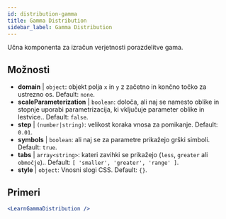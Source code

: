 ```yaml
---
id: distribution-gamma
title: Gamma Distribution
sidebar_label: Gamma Distribution
---
```


Učna komponenta za izračun verjetnosti porazdelitve gama.

## Možnosti

* __domain__ | `object`: objekt polja `x` in `y` z začetno in končno točko za ustrezno os. Default: `none`.
* __scaleParameterization__ | `boolean`: določa, ali naj se namesto oblike in stopnje uporabi parametrizacija, ki vključuje parameter oblike in lestvice.. Default: `false`.
* __step__ | `(number|string)`: velikost koraka vnosa za pomikanje. Default: `0.01`.
* __symbols__ | `boolean`: ali naj se za parametre prikažejo grški simboli. Default: `true`.
* __tabs__ | `array<string>`: kateri zavihki se prikažejo (`less`, `greater` ali `območje`).. Default: `[
  'smaller',
  'greater',
  'range'
]`.
* __style__ | `object`: Vnosni slogi CSS. Default: `{}`.


## Primeri

```jsx live
<LearnGammaDistribution />
```

